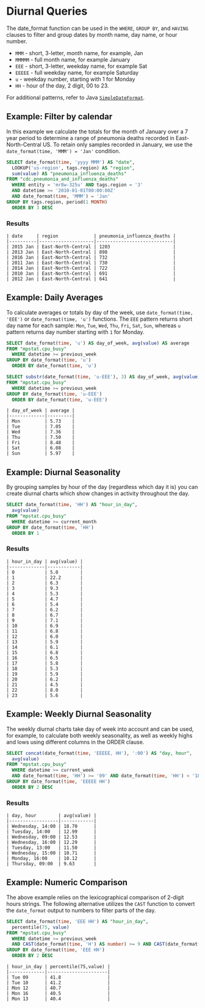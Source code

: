 # Diurnal Queries

The date_format function can be used in the `WHERE`, `GROUP BY`, and `HAVING` clauses to filter and group dates by month name, day name, or hour number.

* `MMM` - short, 3-letter, month name, for example, Jan
* `MMMMM` - full month name, for example January
* `EEE` - short, 3-letter, weekday name, for example Sat
* `EEEEE` - full weekday name, for example Saturday
* `u` - weekday number, starting with 1 for Monday
* `HH` - hour of the day, 2 digit, 00 to 23.

For additional patterns, refer to Java [`SimpleDateFormat`](https://docs.oracle.com/javase/7/docs/api/java/text/SimpleDateFormat.html).

## Example: Filter by calendar

In this example we calculate the totals for the month of January over a 7 year period to determine a range of pneumonia deaths recorded in East-North-Central US. To retain only samples recorded in January, we use the `date_format(time, 'MMM') = 'Jan'` condition.

```sql
SELECT date_format(time, 'yyyy MMM') AS "date",
  LOOKUP('us-region', tags.region) AS "region",
  sum(value) AS "pneumonia_influenza_deaths"
FROM "cdc.pneumonia_and_influenza_deaths"
  WHERE entity = 'mr8w-325u' AND tags.region = '3'
  AND datetime >= '2010-01-01T00:00:00Z'
  AND date_format(time, 'MMM') = 'Jan'
GROUP BY tags.region, period(1 MONTH)
  ORDER BY 3 DESC
```

### Results

```ls
| date     | region             | pneumonia_influenza_deaths |
|----------|--------------------|----------------------------|
| 2015 Jan | East-North-Central | 1203                       |
| 2013 Jan | East-North-Central | 898                        |
| 2016 Jan | East-North-Central | 732                        |
| 2011 Jan | East-North-Central | 730                        |
| 2014 Jan | East-North-Central | 722                        |
| 2010 Jan | East-North-Central | 691                        |
| 2012 Jan | East-North-Central | 641                        |
```

## Example: Daily Averages

To calculate averages or totals by day of the week, use `date_format(time, 'EEE')` or `date_format(time, 'u')` functions.
The `EEE` pattern returns short day name for each sample: `Mon`, `Tue`, `Wed`, `Thu`, `Fri`, `Sat`, `Sun`, whereas `u` pattern returns day number starting with `1` for Monday.

```sql
SELECT date_format(time, 'u') AS day_of_week, avg(value) AS average
FROM "mpstat.cpu_busy"
  WHERE datetime >= previous_week
GROUP BY date_format(time, 'u')
  ORDER BY date_format(time, 'u')
```

```sql
SELECT substr(date_format(time, 'u-EEE'), 3) AS day_of_week, avg(value) AS average
FROM "mpstat.cpu_busy"
  WHERE datetime >= previous_week
GROUP BY date_format(time, 'u-EEE')
  ORDER BY date_format(time, 'u-EEE')
```

```ls
| day_of_week | average |
|-------------|---------|
| Mon         | 5.73    |
| Tue         | 7.05    |
| Wed         | 7.36    |
| Thu         | 7.50    |
| Fri         | 8.48    |
| Sat         | 6.08    |
| Sun         | 5.97    |
```

## Example: Diurnal Seasonality

By grouping samples by hour of the day (regardless which day it is) you can create diurnal charts which show changes in activity throughout the day.

```sql
SELECT date_format(time, 'HH') AS "hour_in_day",
  avg(value)
FROM "mpstat.cpu_busy"
  WHERE datetime >= current_month
GROUP BY date_format(time, 'HH')
  ORDER BY 1
```

### Results

```ls
| hour_in_day | avg(value) |
|-------------|------------|
| 0           | 5.0        |
| 1           | 22.2       |
| 2           | 6.3        |
| 3           | 9.3        |
| 4           | 5.3        |
| 5           | 4.7        |
| 6           | 5.4        |
| 7           | 6.2        |
| 8           | 6.7        |
| 9           | 7.1        |
| 10          | 6.9        |
| 11          | 6.8        |
| 12          | 6.0        |
| 13          | 5.9        |
| 14          | 6.1        |
| 15          | 6.8        |
| 16          | 6.5        |
| 17          | 5.8        |
| 18          | 5.3        |
| 19          | 5.9        |
| 20          | 6.2        |
| 21          | 4.5        |
| 22          | 8.0        |
| 23          | 5.6        |
```

## Example: Weekly Diurnal Seasonality

The weekly diurnal charts take day of week into account and can be used, for example, to calculate both weekly seasonality, as well as weekly highs and lows using different columns in the ORDER clause.

```sql
SELECT concat(date_format(time, 'EEEEE, HH'), ':00') AS "day, hour",
  avg(value)
FROM "mpstat.cpu_busy"
  WHERE datetime >= current_week
  AND date_format(time, 'HH') >= '09' AND date_format(time, 'HH') < '18'
GROUP BY date_format(time, 'EEEEE HH')
  ORDER BY 2 DESC
```

### Results

```ls
| day, hour        | avg(value) |
|------------------|------------|
| Wednesday, 14:00 | 18.70      |
| Tuesday, 14:00   | 12.99      |
| Wednesday, 09:00 | 12.53      |
| Wednesday, 16:00 | 12.29      |
| Tuesday, 13:00   | 11.50      |
| Wednesday, 15:00 | 10.71      |
| Monday, 16:00    | 10.12      |
| Thursday, 09:00  | 9.63       |
```

## Example: Numeric Comparison

The above example relies on the lexicographical comparison of 2-digit hours strings.
The following alternative utilizes the `CAST` function to convert the `date_format` output to numbers to filter parts of the day.

```sql
SELECT date_format(time, 'EEE HH') AS "hour_in_day",
  percentile(75, value)
FROM "mpstat.cpu_busy"
  WHERE datetime >= previous_week
  AND CAST(date_format(time, 'H') AS number) >= 9 AND CAST(date_format(time, 'H') AS number) < 18
GROUP BY date_format(time, 'EEE HH')
  ORDER BY 2 DESC
```

```ls
| hour_in_day | percentile(75,value) |
|-------------|----------------------|
| Tue 09      | 41.8                 |
| Tue 10      | 41.2                 |
| Mon 12      | 40.7                 |
| Mon 16      | 40.5                 |
| Mon 13      | 40.4                 |
```
